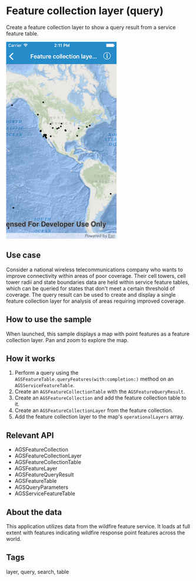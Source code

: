 # Feature collection layer (query)

Create a feature collection layer to show a query result from a service feature table.

![Feature collection layer (query)](feature-collection-query.png)

## Use case

Consider a national wireless telecommunications company who wants to improve connectivity within areas of poor coverage. Their cell towers, cell tower radii and state boundaries data are held within service feature tables, which can be queried for states that don't meet a certain threshold of coverage. The query result can be used to create and display a single feature collection layer for analysis of areas requiring improved coverage.

## How to use the sample

When launched, this sample displays a map with point features as a feature collection layer. Pan and zoom to explore the map.

## How it works

1. Perform a query using the `AGSFeatureTable.queryFeatures(with:completion:)` method on an `AGSServiceFeatureTable`.
2. Create an `AGSFeatureCollectionTable` with the `AGSFeatureQueryResult`.
3. Create an `AGSFeatureCollection` and add the feature collection table to it.
4. Create an `AGSFeatureCollectionLayer` from the feature collection.
5. Add the feature collection layer to the map's `operationalLayers` array.

## Relevant API

* AGSFeatureCollection
* AGSFeatureCollectionLayer
* AGSFeatureCollectionTable
* AGSFeatureLayer
* AGSFeatureQueryResult
* AGSFeatureTable
* AGSQueryParameters
* AGSServiceFeatureTable

## About the data

This application utilizes data from the wildfire feature service. It loads at full extent with features indicating wildfire response point features across the world.

## Tags

layer, query, search, table
